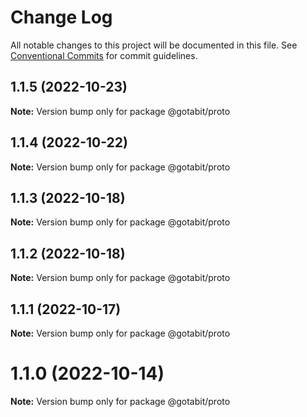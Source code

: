 # Change Log

All notable changes to this project will be documented in this file.
See [Conventional Commits](https://conventionalcommits.org) for commit guidelines.

## 1.1.5 (2022-10-23)

**Note:** Version bump only for package @gotabit/proto





## 1.1.4 (2022-10-22)

**Note:** Version bump only for package @gotabit/proto





## 1.1.3 (2022-10-18)

**Note:** Version bump only for package @gotabit/proto





## 1.1.2 (2022-10-18)

**Note:** Version bump only for package @gotabit/proto





## 1.1.1 (2022-10-17)

**Note:** Version bump only for package @gotabit/proto





# 1.1.0 (2022-10-14)

**Note:** Version bump only for package @gotabit/proto
